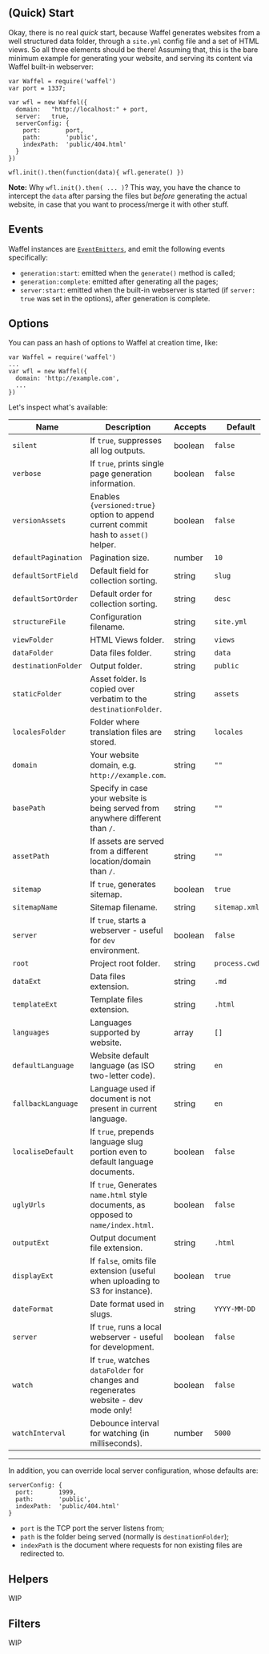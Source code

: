 ## (Quick) Start

Okay, there is no real _quick_ start, because Waffel generates websites from a well structured data folder, through a `site.yml` config file and a set of HTML views. So all three elements should be there! Assuming that, this is the bare minimum example for generating your website, and serving its content via Waffel built-in webserver:

    var Waffel = require('waffel')
    var port = 1337;

    var wfl = new Waffel({
      domain:   "http://localhost:" + port,
      server:   true,
      serverConfig: {
        port:       port,
        path:       'public',
        indexPath:  'public/404.html'
      }
    })

    wfl.init().then(function(data){ wfl.generate() })

**Note:** Why `wfl.init().then( ... )`?
This way, you have the chance to intercept the `data` after parsing the files but _before_ generating the actual website, in case that you want to process/merge it with other stuff.

## Events

Waffel instances are [`EventEmitters`](https://nodejs.org/api/events.html#events_class_eventemitter), and emit the following events specifically:

- `generation:start`: emitted when the `generate()` method is called;
- `generation:complete`: emitted after generating all the pages;
- `server:start`: emitted when the built-in webserver is started (if `server: true` was set in the options), after generation is complete.

## Options

You can pass an hash of options to Waffel at creation time, like:

    var Waffel = require('waffel')
    ...
    var wfl = new Waffel({
      domain: 'http://example.com',
      ...
    })

Let's inspect what's available:

| Name                  | Description                                                                          | Accepts | Default         |
|-----------------------|--------------------------------------------------------------------------------------|---------|-----------------|
| `silent`              | If `true`, suppresses all log outputs.                                               | boolean | `false`         |
| `verbose`             | If `true`, prints single page generation information.                                | boolean | `false`         |
| `versionAssets`       | Enables `{versioned:true}` option to append current commit hash to `asset()` helper. | boolean | `false`         |
| `defaultPagination`   | Pagination size.                                                                     | number  | `10`            |
| `defaultSortField`    | Default field for collection sorting.                                                | string  | `slug`          |
| `defaultSortOrder`    | Default order for collection sorting.                                                | string  | `desc`          |
| `structureFile`       | Configuration filename.                                                              | string  | `site.yml`      |
| `viewFolder`          | HTML Views folder.                                                                   | string  | `views`         |
| `dataFolder`          | Data files folder.                                                                   | string  | `data`          |
| `destinationFolder`   | Output folder.                                                                       | string  | `public`        |
| `staticFolder`        | Asset folder. Is copied over verbatim to the `destinationFolder`.                    | string  | `assets`        |
| `localesFolder`       | Folder where translation files are stored.                                           | string  | `locales`       |
| `domain`              | Your website domain, e.g. `http://example.com`.                                      | string  | `""`            |
| `basePath`            | Specify in case your website is being served from anywhere different than `/`.       | string  | `""`            |
| `assetPath`           | If assets are served from a different location/domain than `/`.                      | string  | `""`            |
| `sitemap`             | If `true`, generates sitemap.                                                        | boolean | `true`          |
| `sitemapName`         | Sitemap filename.                                                                    | string  | `sitemap.xml`   |
| `server`              | If `true`, starts a webserver - useful for `dev` environment.                        | boolean | `false`         |
| `root`                | Project root folder.                                                                 | string  | `process.cwd()` |
| `dataExt`             | Data files extension.                                                                | string  | `.md`           |
| `templateExt`         | Template files extension.                                                            | string  | `.html`         |
| `languages`           | Languages supported by website.                                                      | array   | `[]`            |
| `defaultLanguage`     | Website default language (as ISO two-letter code).                                   | string  | `en`            |
| `fallbackLanguage`    | Language used if document is not present in current language.                        | string  | `en`            |
| `localiseDefault`     | If `true`, prepends language slug portion even to default language documents.        | boolean | `false`         |
| `uglyUrls`            | If `true`, Generates `name.html` style documents, as opposed to `name/index.html`.   | boolean | `false`         |
| `outputExt`           | Output document file extension.                                                      | string  | `.html`         |
| `displayExt`          | If `false`, omits file extension (useful when uploading to S3 for instance).         | boolean | `true`          |
| `dateFormat`          | Date format used in slugs.                                                           | string  | `YYYY-MM-DD`    |
| `server`              | If `true`, runs a local webserver - useful for development.                          | boolean | `false`         |
| `watch`               | If `true`, watches `dataFolder` for changes and regenerates website - dev mode only! | boolean | `false`         |
| `watchInterval`       | Debounce interval for watching (in milliseconds).                                    | number  | `5000`          |

---

In addition, you can override local server configuration, whose defaults are:

    serverConfig: {
      port:       1999,
      path:       'public',
      indexPath:  'public/404.html'      
    }

- `port` is the TCP port the server listens from;
- `path` is the folder being served (normally is `destinationFolder`);
- `indexPath` is the document where requests for non existing files are redirected to.

## Helpers

WIP

## Filters

WIP

